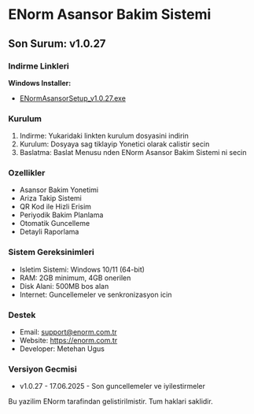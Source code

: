 ﻿# ENorm Asansor Bakim Sistemi

## Son Surum: v1.0.27

### Indirme Linkleri

**Windows Installer:**
- [ENormAsansorSetup_v1.0.27.exe](https://github.com/metehan-ugus/ENorm-Release/releases/latest/download/ENormAsansorSetup_v1.0.27.exe)

### Kurulum

1. Indirme: Yukaridaki linkten kurulum dosyasini indirin
2. Kurulum: Dosyaya sag tiklayip Yonetici olarak calistir secin
3. Baslatma: Baslat Menusu nden ENorm Asansor Bakim Sistemi ni secin

### Ozellikler

- Asansor Bakim Yonetimi
- Ariza Takip Sistemi
- QR Kod ile Hizli Erisim
- Periyodik Bakim Planlama
- Otomatik Guncelleme
- Detayli Raporlama

### Sistem Gereksinimleri

- Isletim Sistemi: Windows 10/11 (64-bit)
- RAM: 2GB minimum, 4GB onerilen
- Disk Alani: 500MB bos alan
- Internet: Guncellemeler ve senkronizasyon icin

### Destek

- Email: support@enorm.com.tr
- Website: https://enorm.com.tr
- Developer: Metehan Ugus

### Versiyon Gecmisi

- v1.0.27 - 17.06.2025 - Son guncellemeler ve iyilestirmeler

Bu yazilim ENorm tarafindan gelistirilmistir. Tum haklari saklidir.

